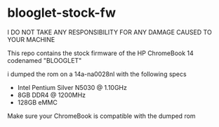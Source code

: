 # blooglet-stock-fw

I DO NOT TAKE ANY RESPONSIBILITY FOR ANY DAMAGE CAUSED TO YOUR MACHINE

This repo contains the stock firmware of the HP ChromeBook 14 codenamed "BLOOGLET"

i dumped the rom on a 14a-na0028nl with the following specs

- Intel Pentium Silver N5030 @ 1.10GHz 
- 8GB DDR4 @ 1200MHz
- 128GB eMMC

Make sure your ChromeBook is compatible with the dumped rom
